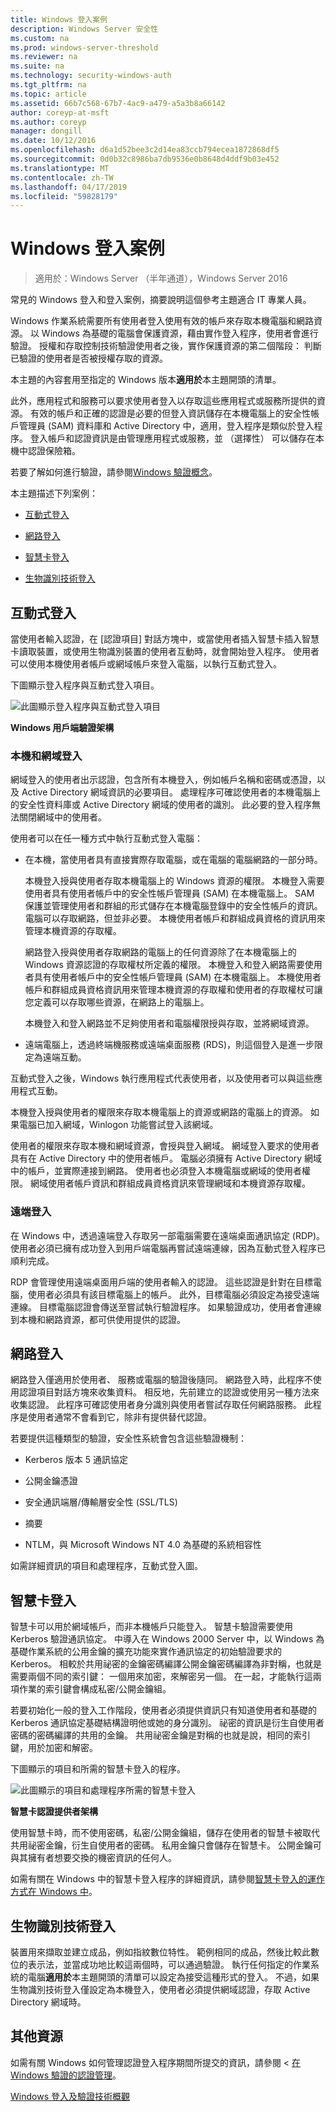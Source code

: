 ```yaml
---
title: Windows 登入案例
description: Windows Server 安全性
ms.custom: na
ms.prod: windows-server-threshold
ms.reviewer: na
ms.suite: na
ms.technology: security-windows-auth
ms.tgt_pltfrm: na
ms.topic: article
ms.assetid: 66b7c568-67b7-4ac9-a479-a5a3b8a66142
author: coreyp-at-msft
ms.author: coreyp
manager: dongill
ms.date: 10/12/2016
ms.openlocfilehash: d6a1d52bee3c2d14ea83ccb794ecea1872868df5
ms.sourcegitcommit: 0d0b32c8986ba7db9536e0b8648d4ddf9b03e452
ms.translationtype: MT
ms.contentlocale: zh-TW
ms.lasthandoff: 04/17/2019
ms.locfileid: "59828179"
---
```

# <a name="windows-logon-scenarios"></a>Windows 登入案例

>適用於：Windows Server （半年通道），Windows Server 2016

常見的 Windows 登入和登入案例，摘要說明這個參考主題適合 IT 專業人員。

Windows 作業系統需要所有使用者登入使用有效的帳戶來存取本機電腦和網路資源。 以 Windows 為基礎的電腦會保護資源，藉由實作登入程序，使用者會進行驗證。 授權和存取控制技術驗證使用者之後，實作保護資源的第二個階段： 判斷已驗證的使用者是否被授權存取的資源。

本主題的內容套用至指定的 Windows 版本**適用於**本主題開頭的清單。

此外，應用程式和服務可以要求使用者登入以存取這些應用程式或服務所提供的資源。 有效的帳戶和正確的認證是必要的但登入資訊儲存在本機電腦上的安全性帳戶管理員 (SAM) 資料庫和 Active Directory 中，適用，登入程序是類似於登入程序。 登入帳戶和認證資訊是由管理應用程式或服務，並 （選擇性） 可以儲存在本機中認證保險箱。

若要了解如何進行驗證，請參閱[Windows 驗證概念](windows-authentication-concepts.md)。

本主題描述下列案例：

-   [互動式登入](#BKMK_InteractiveLogon)

-   [網路登入](#BKMK_NetworkLogon)

-   [智慧卡登入](#BKMK_SmartCardLogon)

-   [生物識別技術登入](#BKMK_BioLogon)

## <a name="BKMK_InteractiveLogon"></a>互動式登入
當使用者輸入認證，在 [認證項目] 對話方塊中，或當使用者插入智慧卡插入智慧卡讀取裝置，或使用生物識別裝置的使用者互動時，就會開始登入程序。 使用者可以使用本機使用者帳戶或網域帳戶來登入電腦，以執行互動式登入。

下圖顯示登入程序與互動式登入項目。

![此圖顯示登入程序與互動式登入項目](../media/windows-logon-scenarios/AuthN_LSA_Architecture_Client.gif)

**Windows 用戶端驗證架構**

### <a name="BKMK_LocaDomainLogon"></a>本機和網域登入
網域登入的使用者出示認證，包含所有本機登入，例如帳戶名稱和密碼或憑證，以及 Active Directory 網域資訊的必要項目。 處理程序可確認使用者的本機電腦上的安全性資料庫或 Active Directory 網域的使用者的識別。 此必要的登入程序無法關閉網域中的使用者。

使用者可以在任一種方式中執行互動式登入電腦：

-   在本機，當使用者具有直接實際存取電腦，或在電腦的電腦網路的一部分時。

    本機登入授與使用者存取本機電腦上的 Windows 資源的權限。 本機登入需要使用者具有使用者帳戶中的安全性帳戶管理員 (SAM) 在本機電腦上。 SAM 保護並管理使用者和群組的形式儲存在本機電腦登錄中的安全性帳戶的資訊。 電腦可以存取網路，但並非必要。 本機使用者帳戶和群組成員資格的資訊用來管理本機資源的存取權。

    網路登入授與使用者存取網路的電腦上的任何資源除了在本機電腦上的 Windows 資源認證的存取權杖所定義的權限。 本機登入和登入網路需要使用者具有使用者帳戶中的安全性帳戶管理員 (SAM) 在本機電腦上。 本機使用者帳戶和群組成員資格資訊用來管理本機資源的存取權和使用者的存取權杖可讓您定義可以存取哪些資源，在網路上的電腦上。

    本機登入和登入網路並不足夠使用者和電腦權限授與存取，並將網域資源。

-   遠端電腦上，透過終端機服務或遠端桌面服務 (RDS)，則這個登入是進一步限定為遠端互動。

互動式登入之後，Windows 執行應用程式代表使用者，以及使用者可以與這些應用程式互動。

本機登入授與使用者的權限來存取本機電腦上的資源或網路的電腦上的資源。 如果電腦已加入網域，Winlogon 功能嘗試登入該網域。

使用者的權限來存取本機和網域資源，會授與登入網域。 網域登入要求的使用者具有在 Active Directory 中的使用者帳戶。 電腦必須擁有 Active Directory 網域中的帳戶，並實際連接到網路。 使用者也必須登入本機電腦或網域的使用者權限。 網域使用者帳戶資訊和群組成員資格資訊來管理網域和本機資源存取權。

### <a name="BKMK_RemoteLogon"></a>遠端登入
在 Windows 中，透過遠端登入存取另一部電腦需要在遠端桌面通訊協定 (RDP)。 使用者必須已擁有成功登入到用戶端電腦再嘗試遠端連線，因為互動式登入程序已順利完成。

RDP 會管理使用遠端桌面用戶端的使用者輸入的認證。 這些認證是針對在目標電腦，使用者必須具有該目標電腦上的帳戶。 此外，目標電腦必須設定為接受遠端連線。 目標電腦認證會傳送至嘗試執行驗證程序。 如果驗證成功，使用者會連線到本機和網路資源，都可供使用提供的認證。

## <a name="BKMK_NetworkLogon"></a>網路登入
網路登入僅適用於使用者、 服務或電腦的驗證後隨同。 網路登入時，此程序不使用認證項目對話方塊來收集資料。 相反地，先前建立的認證或使用另一種方法來收集認證。 此程序可確認使用者身分識別與使用者嘗試存取任何網路服務。 此程序是使用者通常不會看到它，除非有提供替代認證。

若要提供這種類型的驗證，安全性系統會包含這些驗證機制：

-   Kerberos 版本 5 通訊協定

-   公開金鑰憑證

-   安全通訊端層/傳輸層安全性 (SSL/TLS)

-   摘要

-   NTLM，與 Microsoft Windows NT 4.0 為基礎的系統相容性

如需詳細資訊的項目和處理程序，互動式登入圖。

## <a name="BKMK_SmartCardLogon"></a>智慧卡登入
智慧卡可以用於網域帳戶，而非本機帳戶只能登入。 智慧卡驗證需要使用 Kerberos 驗證通訊協定。 中導入在 Windows 2000 Server 中，以 Windows 為基礎作業系統的公用金鑰的擴充功能來實作通訊協定的初始驗證要求的 Kerberos。 相較於共用祕密的金鑰密碼編譯公開金鑰密碼編譯為非對稱，也就是需要兩個不同的索引鍵： 一個用來加密，來解密另一個。 在一起，才能執行這兩項作業的索引鍵會構成私密/公開金鑰組。

若要初始化一般的登入工作階段，使用者必須提供資訊只有知道使用者和基礎的 Kerberos 通訊協定基礎結構證明他或她的身分識別。 祕密的資訊是衍生自使用者密碼的密碼編譯的共用的金鑰。 共用祕密金鑰是對稱的也就是說，相同的索引鍵，用於加密和解密。

下圖顯示的項目和所需的智慧卡登入的程序。

![此圖顯示的項目和處理程序所需的智慧卡登入](../media/windows-logon-scenarios/SmartCardCredArchitecture.gif)

**智慧卡認證提供者架構**

使用智慧卡時，而不使用密碼，私密/公開金鑰組，儲存在使用者的智慧卡被取代共用祕密金鑰，衍生自使用者的密碼。 私用金鑰只會儲存在智慧卡。 公開金鑰可與其擁有者想要交換的機密資訊的任何人。

如需有關在 Windows 中的智慧卡登入程序的詳細資訊，請參閱[智慧卡登入的運作方式在 Windows 中](https://technet.microsoft.com/library/ff404285.aspx)。

## <a name="BKMK_BioLogon"></a>生物識別技術登入
裝置用來擷取並建立成品，例如指紋數位特性。 範例相同的成品，然後比較此數位的表示法，並當成功地比較這兩個時，可以通過驗證。 執行任何指定的作業系統的電腦**適用於**本主題開頭的清單可以設定為接受這種形式的登入。 不過，如果生物識別技術登入僅設定為本機登入，使用者必須提供網域認證，存取 Active Directory 網域時。

## <a name="additional-resources"></a>其他資源
如需有關 Windows 如何管理認證登入程序期間所提交的資訊，請參閱 <<c0> [ 在 Windows 驗證的認證管理](https://technet.microsoft.com/library/dn169014.aspx)。

[Windows 登入及驗證技術概觀](https://technet.microsoft.com/library/dn169029.aspx)


